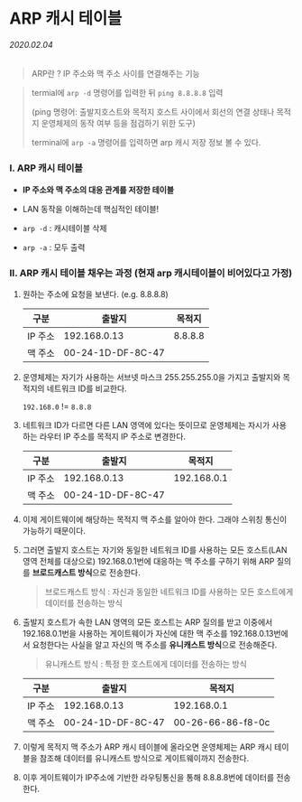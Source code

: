 # ARP 캐시 테이블

###### 2020.02.04

>ARP란 ? IP 주소와 맥 주소 사이를 연결해주는 기능

>termial에 `arp -d` 명령어를 입력한 뒤 `ping 8.8.8.8` 입력
>
>(ping 명령어: 출발지호스트와 목적지 호스트 사이에서 회선의 연결 상태나 목적지 운영체제의 동작 여부 등을 점검하기 위한 도구)
>
>terminal에 `arp -a` 명령어를 입력하면 arp 캐시 저장 정보 볼 수 있다.

### I. ARP 캐시 테이블

- **IP 주소와 맥 주소의 대응 관계를 저장한 테이블**

- LAN 동작을 이해하는데 핵심적인 테이블!

- `arp -d` : 캐시테이블 삭제

- `arp -a` : 모두 출력

### II. ARP 캐시 테이블 채우는 과정 (현재 arp 캐시테이블이 비어있다고 가정)

1. 원하는 주소에 요청을 보낸다. (e.g. 8.8.8.8)

    | 구분 | 출발지 | 목적지 |
    | --- | --- | --- |
    | IP 주소 | 192.168.0.13 | 8.8.8.8 |
    | 맥 주소 | 00-24-1D-DF-8C-47 | |

2. 운영체제는 자기가 사용하는 서브넷 마스크 255.255.255.0을 가지고 출발지와 목적지의 네트워크 ID를 비교한다.

    `192.168.0` != `8.8.8`

3. 네트워크 ID가 다르면 다른 LAN 영역에 있다는 뜻이므로 운영체제는 자시가 사용하는 라우터 IP 주소를 목적지 IP 주소로 변경한다.

    | 구분 | 출발지 | 목적지 |
    | --- | --- | --- |
    | IP 주소 | 192.168.0.13 | 192.168.0.1 |
    | 맥 주소 | 00-24-1D-DF-8C-47 | |

4. 이제 게이트웨이에 해당하는 목적지 맥 주소를 알아야 한다. 그래야 스위칭 통신이 가능하기 때문이다.

5. 그러면 출발지 호스트는 자기와 동일한 네트워크 ID를 사용하는 모든 호스트(LAN영역 전체를 대상으로) 192.168.0.1번에 대응하는 맥 주소를 구하기 위해 ARP 질의를 **브로드캐스트 방식**으로 전송한다.
    >브로드캐스트 방식 : 자신과 동일한 네트워크 ID를 사용하는 모든 호스트에게 데이터를 전송하는 방식

6. 출발지 호스트가 속한 LAN 영역의 모든 호스트는 ARP 질의를 받고 이중에서 192.168.0.1번을 사용하는 게이트웨이가 자신에 대한 맥 주소를 192.168.0.13번에서 요청한다는 사실을 알고 자신의 맥 주소를 **유니캐스트 방식**으로 전송해준다.
    >유니캐스트 방식 : 특정 한 호스트에게 데이터를 전송하는 방식

    | 구분 | 출발지 | 목적지 |
    | --- | --- | --- |
    | IP 주소 | 192.168.0.13 | 192.168.0.1 |
    | 맥 주소 | 00-24-1D-DF-8C-47 | 00-26-66-86-f8-0c|

7. 이렇게 목적지 맥 주소가 ARP 캐시 테이블에 올라오면 운영체제는 ARP 캐시 테이블을 참조해 데이터를 유니캐스트 방식으로 게이트웨이까지 전송한다.

8. 이후 게이트웨이가 IP주소에 기반한 라우팅통신을 통해 8.8.8.8번에 데이터를 전송한다.